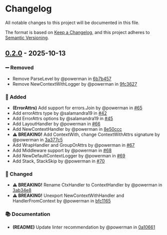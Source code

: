 # Changelog

All notable changes to this project will be documented in this file.

The format is based on [Keep a Changelog](https://keepachangelog.com/en/1.1.0/),
and this project adheres to [Semantic Versioning](https://semver.org/spec/v2.0.0.html).

## [0.2.0] - 2025-10-13

### ➖ Removed

- Remove ParseLevel by @powerman in [6b7b457]
- Remove NewContextWithLogger by @powerman in [9fc3627]

### 🚀 Added

- **(ErrorAttrs)** Add support for errors.Join by @powerman in [#65]
- Add errorAttrs type by @salamandra19 in [#42]
- Add ErrorAttrs options by @salamandra19 in [#45]
- Add LayoutHandler by @powerman in [#66]
- Add NewContextHandler by @powerman in [8e50ccc]
- **⚠️ BREAKING!** Add ContextWith, change ContextWithAttrs signature by @powerman in [3a377c5]
- Add WrapHandler and GroupOrAttrs by @powerman in [#67]
- Add Middleware support by @powerman in [#68]
- Add NewDefaultContextLogger by @powerman in [#69]
- Add Stack, StackSkip by @powerman in [#70]

### 🔔 Changed

- **⚠️ BREAKING!** Rename CtxHandler to ContextHandler by @powerman in [3ab34e8]
- **⚠️ BREAKING!** Unexport NewContextWithHandler and HandlerFromContext by @powerman in [bfc1165]

### 📚 Documentation

- **(README)** Update linter recommendation by @powerman in [0a10661]

[0.2.0]: https://github.com/powerman/slogx/compare/%40%7B10year%7D..v0.2.0
[#42]: https://github.com/powerman/slogx/pull/42
[#45]: https://github.com/powerman/slogx/pull/45
[6b7b457]: https://github.com/powerman/slogx/commit/6b7b457ff3ab72de9fa1a121519a36ce54f30eec
[9fc3627]: https://github.com/powerman/slogx/commit/9fc3627255d8a5ddb6421bd35331c6db44238e03
[#65]: https://github.com/powerman/slogx/pull/65
[#66]: https://github.com/powerman/slogx/pull/66
[3ab34e8]: https://github.com/powerman/slogx/commit/3ab34e88eb59b12017abca49858c1b911f005d2e
[8e50ccc]: https://github.com/powerman/slogx/commit/8e50ccc97811f11e501f9d5127993df46d1cb1ab
[3a377c5]: https://github.com/powerman/slogx/commit/3a377c557565cdd23ce4880ad85ab790e41169fb
[bfc1165]: https://github.com/powerman/slogx/commit/bfc1165d4917f6f155eaced9ba9cca45a4874971
[#67]: https://github.com/powerman/slogx/pull/67
[#68]: https://github.com/powerman/slogx/pull/68
[0a10661]: https://github.com/powerman/slogx/commit/0a10661e3c0a53c6d0b5ad10b746f067c5cfcace
[#69]: https://github.com/powerman/slogx/pull/69
[#70]: https://github.com/powerman/slogx/pull/70

<!-- generated by git-cliff -->
